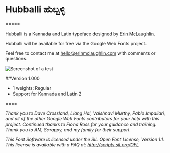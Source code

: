 # Hubballi ಹುಬ್ಬಳ್ಳಿ
=====

Hubballi is a Kannada and Latin typeface designed by [Erin McLaughlin](http://www.erinmclaughlin.com). 

Hubballi will be available for free via the Google Web Fonts project.

Feel free to contact me at hello@erinmclaughlin.com with comments or questions.


![Screenshot of a test]()</a>

##Version 1.000
* 1 weights: Regular
* Support for Kannada and Latin 2

====

_Thank you to Dave Crossland, Liang Hai, Vaishnavi Murthy, Pablo Impallari, and all of the other Google Web Fonts contributors for your help with this project. Continued thanks to Fiona Ross for your guidance and training. Thank you to AM, Scrappy, and my family for their support._

_This Font Software is licensed under the SIL Open Font License, Version 1.1. This license is available with a FAQ at: http://scripts.sil.org/OFL_

